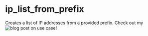 # ip_list_from_prefix

Creates a list of IP addresses from a provided prefix. Check out my ![blog post](https://juliopdx.com/2021/02/02/create-list-of-ip-addresses-with-ansible-filter-plugin/) on use case! 
